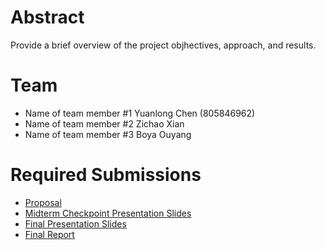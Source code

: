 # Abstract

Provide a brief overview of the project objhectives, approach, and results.

# Team

* Name of team member \#1 Yuanlong Chen (805846962)
* Name of team member \#2 Zichao Xian
* Name of team member \#3 Boya Ouyang

# Required Submissions

* [Proposal](proposal)
* [Midterm Checkpoint Presentation Slides](http://)
* [Final Presentation Slides](http://)
* [Final Report](report)
